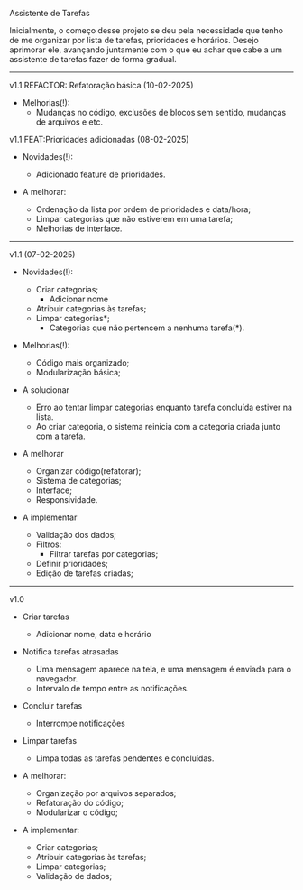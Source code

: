 Assistente de Tarefas

Inicialmente, o começo desse projeto se deu pela necessidade que tenho de me organizar por lista de tarefas, prioridades e horários. Desejo aprimorar ele, avançando juntamente com o que eu achar que cabe a um assistente de tarefas fazer de forma gradual. 

------------------------------------------------------------

v1.1 REFACTOR: Refatoração básica (10-02-2025)
- Melhorias(!):
    - Mudanças no código, exclusões de blocos sem sentido, mudanças de arquivos e etc.

v1.1 FEAT:Prioridades adicionadas (08-02-2025)
- Novidades(!):
    - Adicionado feature de prioridades.
    
- A melhorar:
    - Ordenação da lista por ordem de prioridades e data/hora;
    - Limpar categorias que não estiverem em uma tarefa;
    - Melhorias de interface.

------------------------------------------------------------

v1.1 (07-02-2025)
- Novidades(!):
    - Criar categorias;
        - Adicionar nome
    - Atribuir categorias às tarefas;
    - Limpar categorias*;
        - Categorias que não pertencem a nenhuma tarefa(*).

- Melhorias(!):
    - Código mais organizado;
    - Modularização básica;

- A solucionar
    - Erro ao tentar limpar categorias enquanto tarefa concluída estiver na lista.
    - Ao criar categoria, o sistema reinicia com a categoria criada junto com a tarefa.

- A melhorar
    - Organizar código(refatorar);
    - Sistema de categorias;
    - Interface;
    - Responsividade.

- A implementar
    - Validação dos dados;
    - Filtros:
        - Filtrar tarefas por categorias;
    - Definir prioridades;
    - Edição de tarefas criadas;

------------------------------------------------------------

v1.0
- Criar tarefas
    - Adicionar nome, data e horário
- Notifica tarefas atrasadas
    - Uma mensagem aparece na tela, e uma mensagem é enviada para o navegador.
    - Intervalo de tempo entre as notificações.
- Concluir tarefas
    - Interrompe notificações
- Limpar tarefas
    - Limpa todas as tarefas pendentes e concluídas.

- A melhorar:
    - Organização por arquivos separados;
    - Refatoração do código;
    - Modularizar o código;

- A implementar:
    - Criar categorias;
    - Atribuir categorias às tarefas;
    - Limpar categorias;
    - Validação de dados;


    
